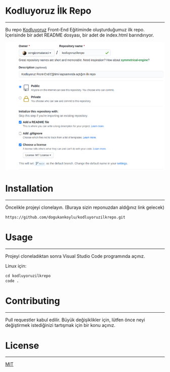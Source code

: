 # Kodluyoruz İlk Repo
---
Bu repo [Kodluyoruz](https://www.kodluyoruz.org/) Front-End Eğitiminde oluşturduğumuz ilk repo. İçerisinde bir adet README dosyası, bir adet de index.html barındırıyor.

![](https://raw.githubusercontent.com/Kodluyoruz/taskforce/main/git/odev1/figures/github.png)

# Installation
----
Öncelikle projeyi clonelayın. (Buraya sizin reponuzdan aldığınız link gelecek)

```
https://github.com/dogukankoylu/kodluyoruzilkrepo.git
```
# Usage
---
Projeyi cloneladıktan sonra Visual Studio Code programında açınız.

Linux için:
```
cd kodluyoruzilkrepo
code .
```
# Contributing
---
Pull requestler kabul edilir. Büyük değişiklikler için, lütfen önce neyi değiştirmek istediğinizi tartışmak için bir konu açınız.

# License
---
[MIT](https://choosealicense.com/licenses/mit/)

